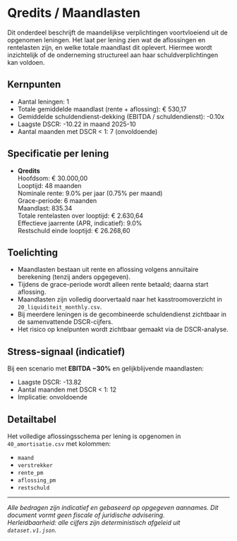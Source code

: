 # Qredits / Maandlasten

Dit onderdeel beschrijft de maandelijkse verplichtingen voortvloeiend uit de opgenomen leningen. Het laat per lening zien wat de aflossingen en rentelasten zijn, en welke totale maandlast dit oplevert. Hiermee wordt inzichtelijk of de onderneming structureel aan haar schuldverplichtingen kan voldoen.

## Kernpunten

- Aantal leningen: 1
- Totale gemiddelde maandlast (rente + aflossing): € 530,17
- Gemiddelde schuldendienst-dekking (EBITDA / schuldendienst): -0.10x
- Laagste DSCR: -10.22 in maand 2025-10
- Aantal maanden met DSCR < 1: 7 (onvoldoende)

## Specificatie per lening


- **Qredits**  
  Hoofdsom: € 30.000,00  
  Looptijd: 48 maanden  
  Nominale rente: 9.0% per jaar (0.75% per maand)  
  Grace-periode: 6 maanden  
  Maandlast: 835.34  
  Totale rentelasten over looptijd: € 2.630,64  
  Effectieve jaarrente (APR, indicatief): 9.0%  
  Restschuld einde looptijd: € 26.268,60


## Toelichting

- Maandlasten bestaan uit rente en aflossing volgens annuïtaire berekening (tenzij anders opgegeven).  
- Tijdens de grace-periode wordt alleen rente betaald; daarna start aflossing.  
- Maandlasten zijn volledig doorvertaald naar het kasstroomoverzicht in `20_liquiditeit_monthly.csv`.  
- Bij meerdere leningen is de gecombineerde schuldendienst zichtbaar in de samenvattende DSCR-cijfers.  
- Het risico op knelpunten wordt zichtbaar gemaakt via de DSCR-analyse.

## Stress-signaal (indicatief)

Bij een scenario met **EBITDA −30%** en gelijkblijvende maandlasten:
- Laagste DSCR: -13.82  
- Aantal maanden met DSCR < 1: 12  
- Implicatie: onvoldoende

## Detailtabel

Het volledige aflossingsschema per lening is opgenomen in `40_amortisatie.csv` met kolommen:

- `maand`
- `verstrekker`
- `rente_pm`
- `aflossing_pm`
- `restschuld`

---

_Alle bedragen zijn indicatief en gebaseerd op opgegeven aannames. Dit document vormt geen fiscale of juridische advisering._  
_Herleidbaarheid: alle cijfers zijn deterministisch afgeleid uit `dataset.v1.json`._
